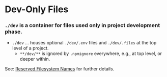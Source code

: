 # Dev-Only Files

### **`./dev`** is a container for files used only in project development phase.

-   `./dev` ... houses optional `./dev/.env` files and `./dev/.files` at the top level of a project.
    -   `**/dev/**` is ignored by `.npmignore` everywhere, e.g., at top level, or deeper within.

See: [Reserved Filesystem Names](https://github.com/clevercanyon/canyon/blob/main/docs/skeleton/dev/.files/system/fs-reserved-names.md) for further details.
